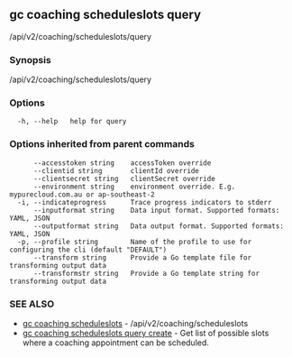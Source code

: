 ## gc coaching scheduleslots query

/api/v2/coaching/scheduleslots/query

### Synopsis

/api/v2/coaching/scheduleslots/query

### Options

```
  -h, --help   help for query
```

### Options inherited from parent commands

```
      --accesstoken string    accessToken override
      --clientid string       clientId override
      --clientsecret string   clientSecret override
      --environment string    environment override. E.g. mypurecloud.com.au or ap-southeast-2
  -i, --indicateprogress      Trace progress indicators to stderr
      --inputformat string    Data input format. Supported formats: YAML, JSON
      --outputformat string   Data output format. Supported formats: YAML, JSON
  -p, --profile string        Name of the profile to use for configuring the cli (default "DEFAULT")
      --transform string      Provide a Go template file for transforming output data
      --transformstr string   Provide a Go template string for transforming output data
```

### SEE ALSO

* [gc coaching scheduleslots](gc_coaching_scheduleslots.html)	 - /api/v2/coaching/scheduleslots
* [gc coaching scheduleslots query create](gc_coaching_scheduleslots_query_create.html)	 - Get list of possible slots where a coaching appointment can be scheduled.


